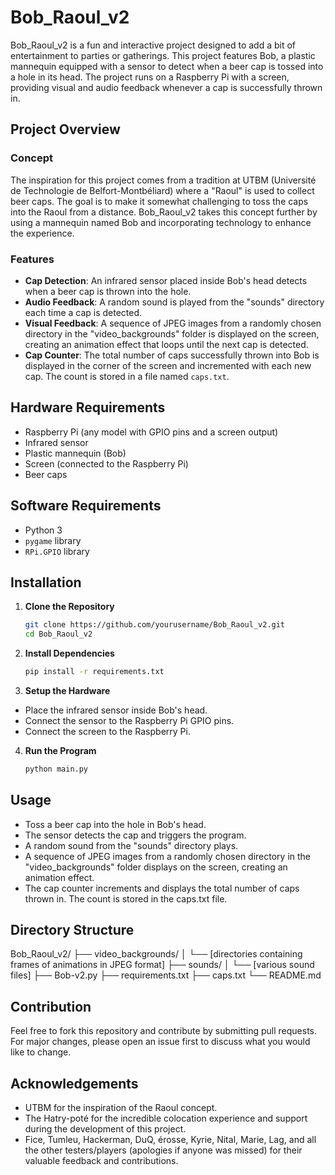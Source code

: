 # Bob_Raoul_v2

Bob_Raoul_v2 is a fun and interactive project designed to add a bit of entertainment to parties or gatherings. This project features Bob, a plastic mannequin equipped with a sensor to detect when a beer cap is tossed into a hole in its head. The project runs on a Raspberry Pi with a screen, providing visual and audio feedback whenever a cap is successfully thrown in.

## Project Overview

### Concept

The inspiration for this project comes from a tradition at UTBM (Université de Technologie de Belfort-Montbéliard) where a "Raoul" is used to collect beer caps. The goal is to make it somewhat challenging to toss the caps into the Raoul from a distance. Bob_Raoul_v2 takes this concept further by using a mannequin named Bob and incorporating technology to enhance the experience.

### Features

- **Cap Detection**: An infrared sensor placed inside Bob's head detects when a beer cap is thrown into the hole.
- **Audio Feedback**: A random sound is played from the "sounds" directory each time a cap is detected.
- **Visual Feedback**: A sequence of JPEG images from a randomly chosen directory in the "video_backgrounds" folder is displayed on the screen, creating an animation effect that loops until the next cap is detected.
- **Cap Counter**: The total number of caps successfully thrown into Bob is displayed in the corner of the screen and incremented with each new cap. The count is stored in a file named `caps.txt`.

## Hardware Requirements

- Raspberry Pi (any model with GPIO pins and a screen output)
- Infrared sensor
- Plastic mannequin (Bob)
- Screen (connected to the Raspberry Pi)
- Beer caps

## Software Requirements

- Python 3
- `pygame` library
- `RPi.GPIO` library

## Installation

1. **Clone the Repository**
   ```sh
   git clone https://github.com/yourusername/Bob_Raoul_v2.git
   cd Bob_Raoul_v2
   ```
2. **Install Dependencies**
	```sh
   pip install -r requirements.txt
   ```
3. **Setup the Hardware**
* Place the infrared sensor inside Bob's head.
* Connect the sensor to the Raspberry Pi GPIO pins.
* Connect the screen to the Raspberry Pi.

4. **Run the Program**
	```sh
   python main.py
   ```

## Usage

- Toss a beer cap into the hole in Bob's head.
- The sensor detects the cap and triggers the program.
- A random sound from the "sounds" directory plays.
- A sequence of JPEG images from a randomly chosen directory in the "video_backgrounds" folder displays on the screen, creating an animation effect.
- The cap counter increments and displays the total number of caps thrown in. The count is stored in the caps.txt file.

## Directory Structure

Bob_Raoul_v2/
├── video_backgrounds/
│ └── [directories containing frames of animations in JPEG format]
├── sounds/
│ └── [various sound files]
├── Bob-v2.py
├── requirements.txt
├── caps.txt
└── README.md


## Contribution

Feel free to fork this repository and contribute by submitting pull requests. For major changes, please open an issue first to discuss what you would like to change.


## Acknowledgements

- UTBM for the inspiration of the Raoul concept.
- The Hatry-poté for the incredible colocation experience and support during the development of this project.
- Fice, Tumleu, Hackerman, DuQ, érosse, Kyrie, Nital, Marie, Lag, and all the other testers/players (apologies if anyone was missed) for their valuable feedback and contributions.
